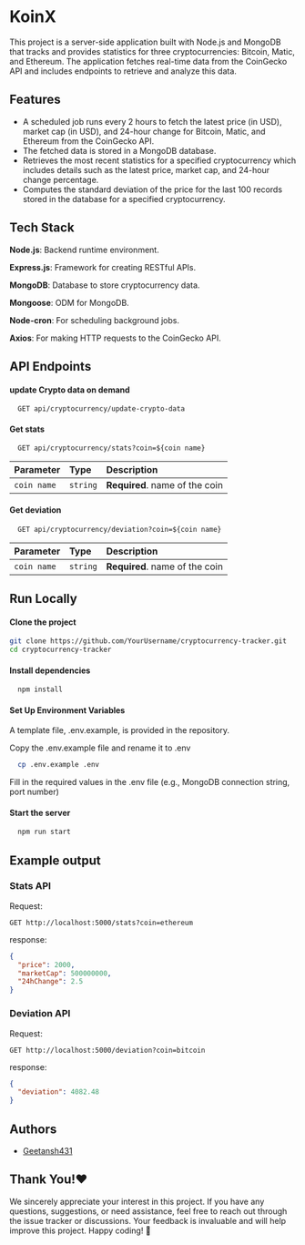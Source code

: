 
# KoinX

This project is a server-side application built with Node.js and MongoDB that tracks and provides statistics for three cryptocurrencies: Bitcoin, Matic, and Ethereum. The application fetches real-time data from the CoinGecko API and includes endpoints to retrieve and analyze this data.


## Features

- A scheduled job runs every 2 hours to fetch the latest price (in USD), market cap (in USD), and 24-hour change for Bitcoin, Matic, and Ethereum from the CoinGecko API.
- The fetched data is stored in a MongoDB database.
- Retrieves the most recent statistics for a specified cryptocurrency which includes details such as the latest price, market cap, and 24-hour change percentage.
- Computes the standard deviation of the price for the last 100 records stored in the database for a specified cryptocurrency.


## Tech Stack

**Node.js**: Backend runtime environment.

**Express.js**: Framework for creating RESTful APIs.

**MongoDB**: Database to store cryptocurrency data.

**Mongoose**: ODM for MongoDB.

**Node-cron**: For scheduling background jobs.

**Axios**: For making HTTP requests to the CoinGecko API.



## API Endpoints

#### update Crypto data on demand

```http
  GET api/cryptocurrency/update-crypto-data
```


#### Get stats

```http
  GET api/cryptocurrency/stats?coin=${coin name}
```

| Parameter | Type     | Description                       |
| :-------- | :------- | :-------------------------------- |
| `coin name`      | `string` | **Required**. name of the coin |


#### Get deviation

```http
  GET api/cryptocurrency/deviation?coin=${coin name}
```

| Parameter | Type     | Description                       |
| :-------- | :------- | :-------------------------------- |
| `coin name`      | `string` | **Required**. name of the coin |






## Run Locally

#### Clone the project

```bash
git clone https://github.com/YourUsername/cryptocurrency-tracker.git  
cd cryptocurrency-tracker  
```

#### Install dependencies

```bash
  npm install
```

#### Set Up Environment Variables

A template file, .env.example, is provided in the repository.

Copy the .env.example file and rename it to .env

```bash
  cp .env.example .env
```

Fill in the required values in the .env file (e.g., MongoDB connection string, port number)


#### Start the server

```bash
  npm run start
```


## Example output

### Stats API

Request:
````http
GET http://localhost:5000/stats?coin=ethereum  
````

response:
````json
{  
  "price": 2000,  
  "marketCap": 500000000,  
  "24hChange": 2.5  
}  
````

### Deviation API

Request:
````http
GET http://localhost:5000/deviation?coin=bitcoin  
````

response:
````json
{  
  "deviation": 4082.48  
}  
````

## Authors

- [Geetansh431](https://www.github.com/Geetansh431)


## Thank You!❤️


We sincerely appreciate your interest in this project. If you have any questions, suggestions, or need assistance, feel free to reach out through the issue tracker or discussions. Your feedback is invaluable and will help improve this project. Happy coding! 🤩